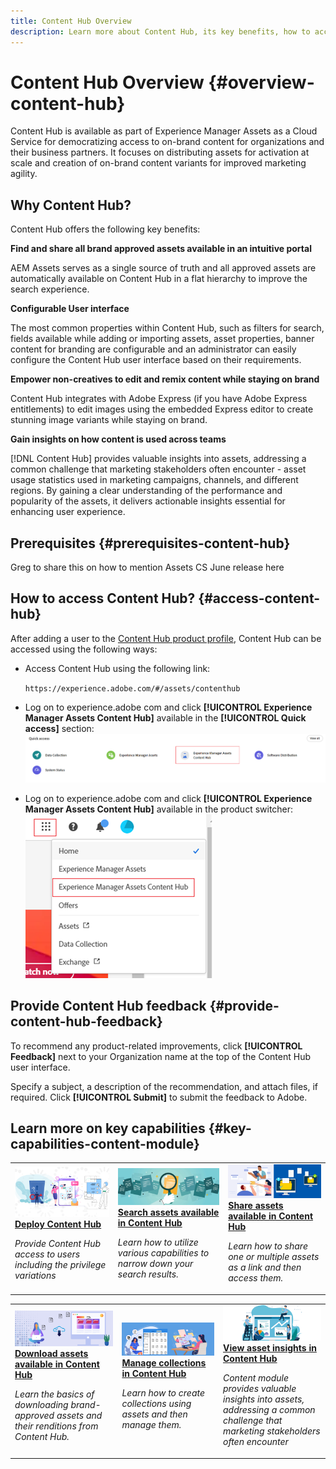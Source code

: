 ```yaml
---
title: Content Hub Overview
description: Learn more about Content Hub, its key benefits, how to access it, and how to provide feedback around the optiona available in Content Hub. 
---
```


# Content Hub Overview {#overview-content-hub}

Content Hub is available as part of Experience Manager Assets as a Cloud Service for democratizing access to on-brand content for organizations and their business partners. It focuses on distributing assets for activation at scale and creation of on-brand content variants for improved marketing agility.

## Why Content Hub?

Content Hub offers the following key benefits:

**Find and share all brand approved assets available in an intuitive portal** 

AEM Assets serves as a single source of truth and all approved assets are automatically available on Content Hub in a flat hierarchy to improve the search experience.

**Configurable User interface**

 The most common properties within Content Hub, such as filters for search, fields available while adding or importing assets, asset properties, banner content for branding are configurable and an administrator can easily configure the Content Hub user interface based on their requirements.   

**Empower non-creatives to edit and remix content while staying on brand**

Content Hub integrates with Adobe Express (if you have Adobe Express entitlements) to edit images using the embedded Express editor to create stunning image variants while staying on brand.

**Gain insights on how content is used across teams**

[!DNL Content Hub] provides valuable insights into assets, addressing a common challenge that marketing stakeholders often encounter - asset usage statistics used in marketing campaigns, channels, and different regions. By gaining a clear understanding of the performance and popularity of the assets, it delivers actionable insights essential for enhancing user experience.

## Prerequisites {#prerequisites-content-hub}

Greg to share this on how to mention Assets CS June release here

## How to access Content Hub? {#access-content-hub}

After adding a user to the [Content Hub product profile](/help/assets/deploy-content-hub.md#content-hub-instance-product-profile), Content Hub can be accessed using the following ways:

* Access Content Hub using the following link:

   `https://experience.adobe.com/#/assets/contenthub`

* Log on to experience.adobe com and click **[!UICONTROL Experience Manager Assets Content Hub]** available in the **[!UICONTROL Quick access]** section:
   ![Content Hub Access](assets/access-content-hub.png)

* Log on to experience.adobe com and click **[!UICONTROL Experience Manager Assets Content Hub]** available in the product switcher:
   ![Content Hub Access method 3](assets/access-content-hub-alternate.png)



## Provide Content Hub feedback {#provide-content-hub-feedback}

To recommend any product-related improvements, click **[!UICONTROL Feedback]** next to your Organization name at the top of the Content Hub user interface.

Specify a subject, a description of the recommendation, and attach files, if required. Click **[!UICONTROL Submit]** to submit the feedback to Adobe.


## Learn more on key capabilities {#key-capabilities-content-module}

<table>
<td>
   <a href="/help/deploy-content-hub.md">
   <img alt="Deploy Content Hub" src="./assets/deploy-content-hub.png" />
   </a>
   <div>
      <a href="/help/assets/deploy-content-hub.md">
      <strong>Deploy Content Hub</strong>
      </a>
   </div>
   <p>
      <em>Provide Content Hub access to users including the privilege variations </em>
   </p>
</td>
<td>
   <a href="/help/assets-search.md">
   <img alt="Search assets available in Content Hub" src="./assets/search.png" />
   </a>
   <div>
      <a href="/help/assets-search.md">
      <strong>Search assets available in Content Hub</strong>
      </a>
   </div>
   <p>
      <em>Learn how to utilize various capabilities to narrow down your search results.</em>
   </p>
</td>
<td>
   <a href="/help/share-assets-as-a-link.md">
   <img alt="Share assets available in Content Hub" src="./assets/share-assets-banner.png" />
   </a>
   <div>
      <a href="/help/share-assets-as-a-link.md">
      <strong>Share assets available in Content Hub</strong>
      </a>
   </div>
   <p>
      <em>Learn how to share one or multiple assets as a link and then access them.</em>
   </p>
</td>
</table>
<table>
<td>
   <a href="/help/assets-download.md">
   <img alt="Download assets available in Content Hub" src="./assets/download-asset-genstudio.jpeg" />
   </a>
   <div>
      <a href="/help/assets-download.md">
      <strong>Download assets available in Content Hub</strong>
      </a>
   </div>
   <p>
      <em>Learn the basics of downloading brand-approved assets and their renditions from Content Hub.</em>
   </p>
</td>
<td>
   <a href="/help/collections.md">
   <img alt="Manage collections in Content Hub" src="./assets/manage-collection.png" />
   </a>
   <div>
      <a href="/help/collections.md">
      <strong>Manage collections in Content Hub</strong>
      </a>
   </div>
   <p>
      <em>Learn how to create collections using assets and then manage them.</em>
   </p>
</td>
<td>
   <a href="/help/insights.md">
   <img alt="Share assets available in Content Hub" src="./assets/asset-insights-banner.jpg" />
   </a>
   <div>
      <a href="/help/insights.md">
      <strong>View asset insights in Content Hub</strong>
      </a>
   </div>
   <p>
      <em> Content module provides valuable insights into assets, addressing a common challenge that marketing stakeholders often encounter</em>
   </p>
</td>
</table>
